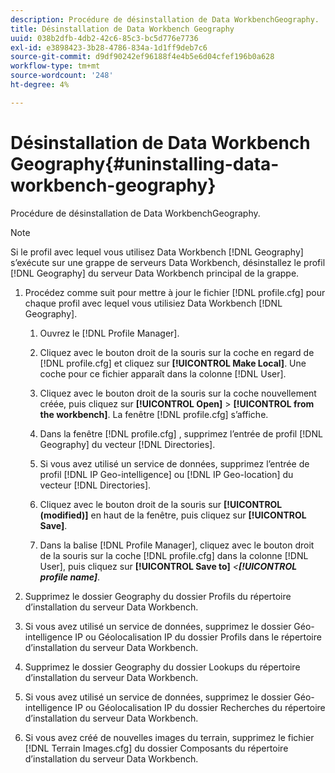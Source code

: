 ```yaml
---
description: Procédure de désinstallation de Data WorkbenchGeography.
title: Désinstallation de Data Workbench Geography
uuid: 038b2dfb-4db2-42c6-85c3-bc5d776e7736
exl-id: e3898423-3b28-4786-834a-1d1ff9deb7c6
source-git-commit: d9df90242ef96188f4e4b5e6d04cfef196b0a628
workflow-type: tm+mt
source-wordcount: '248'
ht-degree: 4%

---
```


# Désinstallation de Data Workbench Geography{#uninstalling-data-workbench-geography}

Procédure de désinstallation de Data WorkbenchGeography.

>[!NOTE]
>
>Si le profil avec lequel vous utilisez Data Workbench [!DNL Geography] s’exécute sur une grappe de serveurs Data Workbench, désinstallez le profil [!DNL Geography] du serveur Data Workbench principal de la grappe.

1. Procédez comme suit pour mettre à jour le fichier [!DNL profile.cfg] pour chaque profil avec lequel vous utilisiez Data Workbench [!DNL Geography].

   1. Ouvrez le [!DNL Profile Manager].
   1. Cliquez avec le bouton droit de la souris sur la coche en regard de [!DNL profile.cfg] et cliquez sur **[!UICONTROL Make Local]**. Une coche pour ce fichier apparaît dans la colonne [!DNL User].

   1. Cliquez avec le bouton droit de la souris sur la coche nouvellement créée, puis cliquez sur **[!UICONTROL Open]** > **[!UICONTROL from the workbench]**. La fenêtre [!DNL profile.cfg] s’affiche.

   1. Dans la fenêtre [!DNL profile.cfg] , supprimez l’entrée de profil [!DNL Geography] du vecteur [!DNL Directories].

   1. Si vous avez utilisé un service de données, supprimez l’entrée de profil [!DNL IP Geo-intelligence] ou [!DNL IP Geo-location] du vecteur [!DNL Directories].

   1. Cliquez avec le bouton droit de la souris sur **[!UICONTROL (modified)]** en haut de la fenêtre, puis cliquez sur **[!UICONTROL Save]**.

   1. Dans la balise [!DNL Profile Manager], cliquez avec le bouton droit de la souris sur la coche [!DNL profile.cfg] dans la colonne [!DNL User], puis cliquez sur **[!UICONTROL Save to]** *&lt;**[!UICONTROL profile name]***.

1. Supprimez le dossier Geography du dossier Profils du répertoire d’installation du serveur Data Workbench.
1. Si vous avez utilisé un service de données, supprimez le dossier Géo-intelligence IP ou Géolocalisation IP du dossier Profils dans le répertoire d’installation du serveur Data Workbench.
1. Supprimez le dossier Geography du dossier Lookups du répertoire d’installation du serveur Data Workbench.
1. Si vous avez utilisé un service de données, supprimez le dossier Géo-intelligence IP ou Géolocalisation IP du dossier Recherches du répertoire d’installation du serveur Data Workbench.
1. Si vous avez créé de nouvelles images du terrain, supprimez le fichier [!DNL Terrain Images.cfg] du dossier Composants du répertoire d’installation du serveur Data Workbench.
